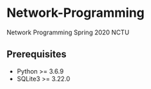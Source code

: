 # Network-Programming
Network Programming Spring 2020 NCTU

## Prerequisites
* Python >= 3.6.9
* SQLite3 >= 3.22.0